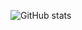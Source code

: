 <!--
**Jay-Plumb/jay-plumb** is a ✨ _special_ ✨ repository because its `README.md` (this file) appears on your GitHub profile.
-->

![GitHub stats](https://github-readme-stats.vercel.app/api?username=Jay-Plumb&show_icons=true&bg_color=00000000&count_private=true&rank_icon=github)


